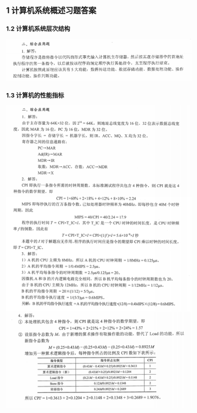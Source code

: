 ## 1 计算机系统概述习题答案

### 1.2 计算机系统层次结构
![alt 文本](../../../图片/计组1.2.png)
### 1.3 计算机的性能指标
![alt 文本](../../../图片/计组1.5.png)
![alt 文本](../../../图片/计组1.6.png)
